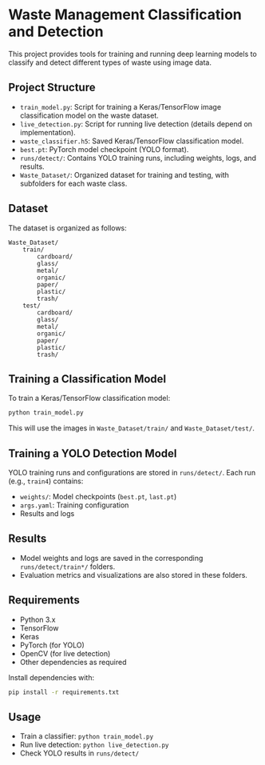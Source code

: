 # Waste Management Classification and Detection

This project provides tools for training and running deep learning models to classify and detect different types of waste using image data.

## Project Structure

- `train_model.py`: Script for training a Keras/TensorFlow image classification model on the waste dataset.
- `live_detection.py`: Script for running live detection (details depend on implementation).
- `waste_classifier.h5`: Saved Keras/TensorFlow classification model.
- `best.pt`: PyTorch model checkpoint (YOLO format).
- `runs/detect/`: Contains YOLO training runs, including weights, logs, and results.
- `Waste_Dataset/`: Organized dataset for training and testing, with subfolders for each waste class.

## Dataset

The dataset is organized as follows:
```
Waste_Dataset/
    train/
        cardboard/
        glass/
        metal/
        organic/
        paper/
        plastic/
        trash/
    test/
        cardboard/
        glass/
        metal/
        organic/
        paper/
        plastic/
        trash/
```

## Training a Classification Model

To train a Keras/TensorFlow classification model:
```sh
python train_model.py
```
This will use the images in `Waste_Dataset/train/` and `Waste_Dataset/test/`.

## Training a YOLO Detection Model

YOLO training runs and configurations are stored in `runs/detect/`. Each run (e.g., `train4`) contains:
- `weights/`: Model checkpoints (`best.pt`, `last.pt`)
- `args.yaml`: Training configuration
- Results and logs

## Results

- Model weights and logs are saved in the corresponding `runs/detect/train*/` folders.
- Evaluation metrics and visualizations are also stored in these folders.

## Requirements

- Python 3.x
- TensorFlow
- Keras
- PyTorch (for YOLO)
- OpenCV (for live detection)
- Other dependencies as required

Install dependencies with:
```sh
pip install -r requirements.txt
```

## Usage

- Train a classifier: `python train_model.py`
- Run live detection: `python live_detection.py`
- Check YOLO results in `runs/detect/`